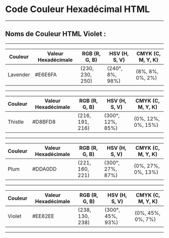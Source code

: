 # **Code Couleur Hexadécimal HTML**

---

## **Noms de Couleur HTML Violet :**

---

| Couleur  | Valeur Hexadécimale | RGB (R, G, B)   | HSV (H, S, V)     | CMYK (C, M, Y, K) |
|----------|----------------------|-----------------|-------------------|-------------------|
| Lavender | #E6E6FA              | (230, 230, 250) | (240°, 8%, 98%)   | (8%, 8%, 0%, 2%)  |

---

| Couleur | Valeur Hexadécimale | RGB (R, G, B)   | HSV (H, S, V)    | CMYK (C, M, Y, K) |
|---------|----------------------|-----------------|------------------|-------------------|
| Thistle | #D8BFD8              | (216, 191, 216) | (300°, 12%, 85%) | (0%, 12%, 0%, 15%)|

---

| Couleur | Valeur Hexadécimale | RGB (R, G, B)   | HSV (H, S, V)    | CMYK (C, M, Y, K) |
|---------|----------------------|-----------------|------------------|-------------------|
| Plum    | #DDA0DD              | (221, 160, 221) | (300°, 27%, 87%) | (0%, 27%, 0%, 13%)|

---

| Couleur | Valeur Hexadécimale | RGB (R, G, B)   | HSV (H, S, V)    | CMYK (C, M, Y, K) |
|---------|----------------------|-----------------|------------------|-------------------|
| Violet  | #EE82EE              | (238, 130, 238) | (300°, 45%, 93%) | (0%, 45%, 0%, 7%) |

---

